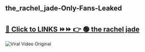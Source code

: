 
 ## the_rachel_jade-Only-Fans-Leaked

# <h2><a href="https://clipsfans.com/the_rachel_jade&ref=git">🔗 Click to LINKS ⏩⏩ 👉 🟢 the rachel jade </a></h2>

<a href="https://clipsfans.com/the_rachel_jade&ref=git" rel="nofollow" data-target="animated-image.originalLink"><img src="https://i.ibb.co.com/xMMVF88/686577567.gif" alt="Viral Video Original" style="max-width: 100%; display: inline-block;" data-target="animated-image.originalImage"></a>
